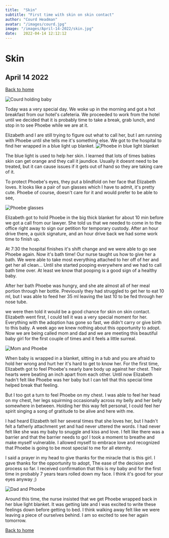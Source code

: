 ```yaml
---
title:  "Skin"
subtitle: "First time with skin on skin contact"
author: "Courd Headman"
avatar: "/images/courd.jpg"
image: "/images/April-14-2022/skin.jpg"
date:   2022-04-14 12:12:12
---
```


# Skin
## April 14 2022

[Back to home](/)

![Courd holding baby](/images/April-14-2022/skin.jpg)

Today was a very special day. We woke up in the morning and got a hot breakfast from our hotel's cafeteria. We proceeded to work from the hotel until we decided that it is probably time to take a break, grab lunch, and stop in to see Phoebe while we are at it.

Elizabeth and I are still trying to figure out what to call her, but I am running with Phoebe until she tells me it's something else.
We got to the hospital to find her wrapped in a blue light up blanket.
![Phoebe in blue light blanket](/images/April-14-2022/20220414_142516.jpg)

The blue light is used to help her skin. I learned that lots of times babies skin can get orange and they call it jaundice. Usually it doesnt need to be treated, but it can cause issues if it gets out of hand so they are taking care of it.

To protect Phoebe's eyes, they put a blindfold on her face that Elizabeth loves. It looks like a pair of sun glasses which I have to admit, it's pretty cute. Phoebe of course, doesn't care for it and would prefer to be able to see,

![Phoebe glasses](/images/April-14-2022/blindfold.jpg)

Elizabeth got to hold Phoebe in the big thick blanket for about 10 min before we got a call from our lawyer. She told us that we needed to come in to the office right away to sign our petition for temporary custody. After an hour drive there, a quick signature, and an hour drive back we had some work time to finish up.

At 7:30 the hospital finishes it's shift change and we were able to go see Phoebe again. Now it's bath time! Our nurse taught us how to give her a bath. We were able to take most everything attached to her off of her and get her all clean... Until she started pooping everywhere and we had to call bath time over. At least we know that pooping is a good sign of a healthy baby.

After her bath Phoebe was hungry, and she ate almost all of her meal portion through her bottle. Previously they had struggled to get her to eat 10 ml, but I was able to feed her 35 ml leaving the last 10 to be fed through her nose tube.

we were then told it would be a good chance for skin on skin contact. Elizabeth went first, I could tell it was a very special moment for her. Everything with the adoption has gone so fast, we didn't carry or give birth to this baby. A week ago we knew nothing about this opportunity to adopt. Now we are being called mom and dad and we are meeting this beautiful baby girl for the first couple of times and it feels a little surreal.

![Mom and Phoebe](/images/April-14-2022/lizskin.jpg)

When baby is wrapped in a blanket, sitting in a tub and you are afraid to hold her wrong and hurt her it's hard to get to know her. For the first time, Elizabeth got to feel Phoebe's nearly bare body up against her chest. Their hearts were beating an inch apart from each other. Until now Elizabeth hadn't felt like Phoebe was her baby but I can tell that this special time helped break that feeling.

But I too got a turn to feel Phoebe on my chest. I was able to feel her head on my chest, her legs squirming occasionally across my belly and her belly somewhere in between. Holding her this way felt personal, I could feel her spirit singing a song of gratitude to be alive and here with me. 

I had heard Elizabeth tell her several times that she loves her, but I hadn't felt a fatherly attachment yet and had never uttered the words. I had never felt like she was my baby to snuggle and kiss and love. I felt like there was a barrier and that the barrier needs to go! I took a moment to breathe and make myself vulnerable. I allowed myself to embrace love and recognized that Phoebe is going to be most special to me for all eternity. 

I said a prayer in my head to give thanks for the miracle that is this girl. I gave thanks for the opportunity to adopt, The ease of the decision and process so far. I received confirmation that this is my baby and for the first time in probably 7 years tears rolled down my face. I think it's good for your eyes anyway ;)

![Dad and Phoebe](/images/April-14-2022/special.jpg)

Around this time, the nurse insisted that we get Phoebe wrapped back in her blue light blanket. It was getting late and I was excited to write these feelings down before getting to bed. I think walking away felt like we were leaving a piece of ourselves behind. I am so excited to see her again tomorrow.

[Back to home](/)